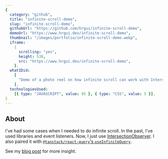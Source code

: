 ```yaml
---
{
  category: "github",
  title: "infinite-scroll-demo",
  slug: "infinite-scroll-demo",
  githubUrl: "https://github.com/hrgui/infinite-scroll-demo",
  demoUrl: "https://www.hrgui.dev/infinite-scroll-demo",
  thumbnail: "/images/portfolio/infinite-scroll-demo.webp",
  iframe:
    {
      scrolling: "yes",
      height: 538,
      src: "https://www.hrgui.dev/infinite-scroll-demo",
    },
  whatIDid:
    [
      "Demo of a photo reel on how infinite scroll can work with IntersectionObserver",
    ],
  technologiesUsed:
    [{ type: "JAVASCRIPT", value: 95 }, { type: "CSS", value: 5 }],
}
---
```


## About

I've had some cases when I needed to do infinite scroll. In the past, I've used libraries and event listeners. Now, I just use [IntersectionObserver](https://developer.mozilla.org/en-US/docs/Web/API/Intersection_Observer_API). I also paired it with [`@tanstack/react-query`'s `useInfiniteQuery`](https://tanstack.com/query/v4/docs/reference/useInfiniteQuery).

See my [blog post](/posts/infinite-scroll) for more insight.
